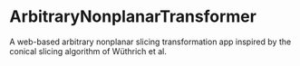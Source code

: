 # ArbitraryNonplanarTransformer
 A web-based arbitrary nonplanar slicing transformation app inspired by the conical slicing algorithm of Wüthrich et al. 
